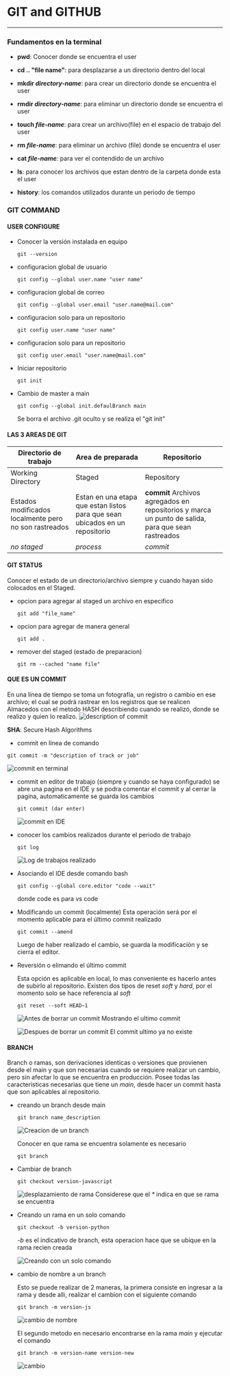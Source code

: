 # GIT and GITHUB

<hr>

### Fundamentos en la terminal

- **pwd**: Conocer donde se encuentra el user

- **cd .. "file name"**: para desplazarse a un directorio dentro del local

- **mkdir _directory-name_**: para crear un directorio donde se encuentra el user

- **rmdir _directory-name_**: para eliminar un directorio donde se encuentra el user

- **touch _file-name_**: para crear un archivo(file) en el espacio de trabajo del user

- **rm _file-name_**: para eliminar un archivo (file) donde se encuentra el user

- **cat _file-name_**: para ver el contendido de un archivo

- **ls**: para conocer los archivos que estan dentro de la carpeta donde esta el user

- **history**: los comandos utilizados durante un periodo de tiempo

### GIT COMMAND

#### **USER CONFIGURE**

- Conocer la versión instalada en equipo

  ```
  git --version
  ```

- configuracion global de usuario

  ```
  git config --global user.name "user name"
  ```

- configuracion global de correo

  ```
  git config --global user.email "user.name@mail.com"
  ```

- configuracion solo para un repositorio

  ```
  git config user.name "user name"
  ```

- configuracion solo para un repositorio

  ```
  git config user.email "user.name@mail.com"
  ```

- Iniciar repositorio

  ```
  git init
  ```

- Cambio de master a main
  ```
  git config --global init.defaulBranch main
  ```
  Se borra el archivo .git oculto y se realiza el "git init"

#### LAS 3 AREAS DE GIT

| Directorio de trabajo                                 | Area de preparada                                                            | Repositorio                                                                                        |
| ----------------------------------------------------- | ---------------------------------------------------------------------------- | -------------------------------------------------------------------------------------------------- |
| Working Directory                                     | Staged                                                                       | Repository                                                                                         |
| Estados modificados localmente pero no son rastreados | Estan en una etapa que estan listos para que sean ubicados en un repositorio | **commit** Archivos agregados en repositorios y marca un punto de salida, para que sean rastreados |
| _no staged_                                           | _process_                                                                    | _commit_                                                                                           |

#### GIT STATUS

Conocer el estado de un directorio/archivo siempre y cuando hayan sido colocados en el Staged.

- opcion para agregar al staged un archivo en especifico

  ```
  git add "file_name"
  ```

- opcion para agregar de manera general

  ```
  git add .
  ```

- remover del staged (estado de preparacion)
  ```
  git rm --cached "name file"
  ```

#### QUE ES UN COMMIT

En una línea de tiempo se toma un fotografía, un registro o cambio en ese archivo; el cual se podrá rastrear en los registros que se realicen
Almacedos con el metodo HASH describiendo cuando se realizó, donde se realizo y quien lo realizo.
![description of commit](pic/pic-1.png)

**SHA**: Secure Hash Algorithms

- commit en línea de comando

```
git commit -m "description of track or job"
```

![commit en terminal](pic/pic-2.png)

- commit en editor de trabajo (siempre y cuando se haya configurado)
  se abre una pagina en el IDE y se podra comentar el commit y al cerrar la pagina, automaticamente se guarda los cambios

  ```
  git commit (dar enter)
  ```

  ![commit en IDE](pic/pic-3.png)

- conocer los cambios realizados durante el periodo de trabajo

  ```
  git log
  ```

  ![Log de trabajos realizado](pic/pic-4.png)

- Asociando el IDE desde comando bash

  ```
  git config --global core.editor "code --wait"
  ```

  donde code es para vs code

- Modificando un commit (localmente)
  Esta operación será por el momento aplicable para el último commit realizado

  ```
  git commit --amend
  ```

  Luego de haber realizado el cambio, se guarda la modificación y se cierra el editor.

- Reversión o elimando el último commit

  Esta opción es aplicable en local, lo mas conveniente es hacerlo antes de subirlo al repositorio. Existen dos tipos de reset _soft_ y _hard_, por el momento solo se hace referencia al _soft_

  ```
  git reset --soft HEAD~1
  ```

  ![Antes de borrar un commit](pic/pic-5.png)
  Mostrando el ultimo commit

  ![Despues de borrar un commit](pic/pic-6.png)
  El commit ultimo ya no existe

#### BRANCH

Branch o ramas, son derivaciones identicas o versiones que provienen desde el main y que son necesarias cuando se requiere realizar un cambio, pero sin afectar lo que se encuentra en producción. Posee todas las caracteristicas necesarias que tiene un _main_, desde hacer un commit hasta que son aplicables al repositorio.

- creando un branch desde main

  ```
  git branch name_description
  ```

  ![Creacion de un branch](pic/pic-7.png)

  Conocer en que rama se encuentra solamente es necesario

  ```
  git branch
  ```

- Cambiar de branch

  ```
  git checkout version-javascript
  ```

  ![desplazamiento de rama](pic/pic-8.png)
  Considerese que el _\*_ indica en que se rama se encuentra

- Creando un rama en un solo comando

  ```
  git checkout -b version-python
  ```

  _-b_ es el indicativo de branch, esta operacion hace que se ubique en la rama recien creada

  ![Creando con un solo comando](pic/pic-9.png)

- cambio de nombre a un branch

  Esto se puede realizar de 2 maneras, la primera consiste en ingresar a la rama y desde alli, realizar el cambion con el siguiente comando

  ```
  git branch -m version-js
  ```

  ![cambio de nombre](pic/pic-10.png)

  El segundo metodo en necesario encontrarse en la rama _main_ y ejecutar el comando

  ```
  git branch -m version-name version-new
  ```

  ![cambio](pic/pic-11.png)
